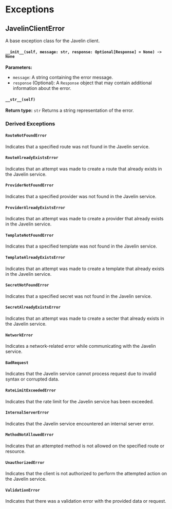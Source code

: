 # Exceptions

## JavelinClientError

A base exception class for the Javelin client.

#### `__init__(self, message: str, response: Optional[Response] = None) -> None`
**Parameters:**
- `message`: A string containing the error message.
- `response` (Optional): A `Response` object that may contain additional information about the error.

#### `__str__(self)`
**Return type:** `str`
Returns a string representation of the error.

### Derived Exceptions

#### `RouteNotFoundError`

Indicates that a specified route was not found in the Javelin service.

#### `RouteAlreadyExistsError`

Indicates that an attempt was made to create a route that already exists in the Javelin service.

#### `ProviderNotFoundError`

Indicates that a specified provider was not found in the Javelin service.

#### `ProviderAlreadyExistsError`

Indicates that an attempt was made to create a provider that already exists in the Javelin service.

#### `TemplateNotFoundError`

Indicates that a specified template was not found in the Javelin service.

#### `TemplateAlreadyExistsError`

Indicates that an attempt was made to create a template that already exists in the Javelin service.

#### `SecretNotFoundError`

Indicates that a specified secret was not found in the Javelin service.

#### `SecretAlreadyExistsError`

Indicates that an attempt was made to create a secter that already exists in the Javelin service.

#### `NetworkError`

Indicates a network-related error while communicating with the Javelin service.

#### `BadRequest`

Indicates that the Javelin service cannot process request due to invalid syntax or corrupted data.

#### `RateLimitExceededError`

Indicates that the rate limit for the Javelin service has been exceeded.

#### `InternalServerError`

Indicates that the Javelin service encountered an internal server error.

#### `MethodNotAllowedError`

Indicates that an attempted method is not allowed on the specified route or resource.

#### `UnauthorizedError`

Indicates that the client is not authorized to perform the attempted action on the Javelin service.

#### `ValidationError`

Indicates that there was a validation error with the provided data or request.
